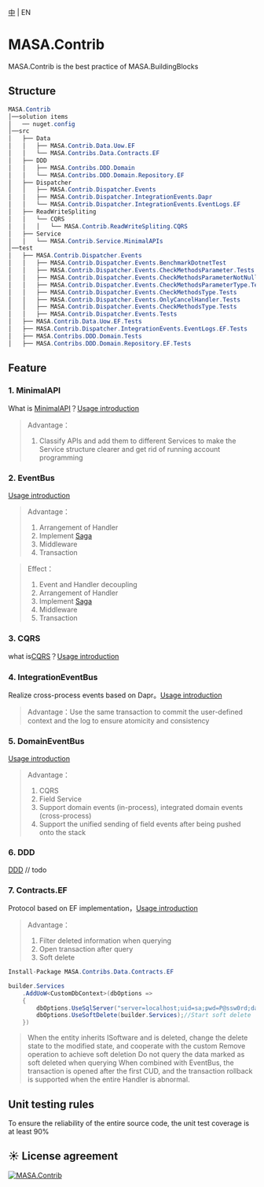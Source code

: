 [中](README.zh-CN.md) | EN

# MASA.Contrib

MASA.Contrib is the best practice of MASA.BuildingBlocks

## Structure

```c#
MASA.Contrib
│──solution items
│   ── nuget.config
│──src
│   ├── Data
│   │   ├── MASA.Contrib.Data.Uow.EF                                         Unit of work
│   │   └── MASA.Contribs.Data.Contracts.EF                                  Protocol EF version
│   ├── DDD
│   │   ├── MASA.Contribs.DDD.Domain                                         In-process and cross-process support
│   │   └── MASA.Contribs.DDD.Domain.Repository.EF
│   ├── Dispatcher
│   │   ├── MASA.Contrib.Dispatcher.Events									 In-process event
│   │   ├── MASA.Contrib.Dispatcher.IntegrationEvents.Dapr
│   │   └── MASA.Contrib.Dispatcher.IntegrationEvents.EventLogs.EF			 Cross-process event
│   ├── ReadWriteSpliting
│   │   └── CQRS
│   │   │   └── MASA.Contrib.ReadWriteSpliting.CQRS							 CQRS
│   ├── Service
│   │   └── MASA.Contrib.Service.MinimalAPIs								 Best practices for [MinimalAPI]
│──test
│   ├── MASA.Contrib.Dispatcher.Events
│   │   ├── MASA.Contrib.Dispatcher.Events.BenchmarkDotnetTest
│   │   ├── MASA.Contrib.Dispatcher.Events.CheckMethodsParameter.Tests
│   │   ├── MASA.Contrib.Dispatcher.Events.CheckMethodsParameterNotNull.Tests
│   │   ├── MASA.Contrib.Dispatcher.Events.CheckMethodsParameterType.Tests
│   │   ├── MASA.Contrib.Dispatcher.Events.CheckMethodsType.Tests
│   │   ├── MASA.Contrib.Dispatcher.Events.OnlyCancelHandler.Tests
│   │   ├── MASA.Contrib.Dispatcher.Events.CheckMethodsType.Tests
│   │   ├── MASA.Contrib.Dispatcher.Events.Tests
│   ├── MASA.Contrib.Data.Uow.EF.Tests
│   ├── MASA.Contrib.Dispatcher.IntegrationEvents.EventLogs.EF.Tests
│   ├── MASA.Contribs.DDD.Domain.Tests
│   ├── MASA.Contribs.DDD.Domain.Repository.EF.Tests
```

## Feature

### 1. MinimalAPI

What is [MinimalAPI](https://devblogs.microsoft.com/aspnet/asp-net-core-updates-in-net-6-preview-4/#introducing-minimal-apis)？[Usage introduction](http://gitlab-hz.lonsid.cn/MASA-Stack/Contribs/MASA.Contrib/-/tree/develop/src/Service/MASA.Contrib.Service.MinimalAPIs/README.md)

>  Advantage：
>
>  1.  Classify APIs and add them to different Services to make the Service structure clearer and get rid of running account programming

### 2. EventBus

[Usage introduction](http://gitlab-hz.lonsid.cn/MASA-Stack/Contribs/MASA.Contrib/-/tree/develop/src/Dispatcher/MASA.Contrib.Dispatcher.Events/README.md)

> Advantage：
>
> 1. Arrangement of Handler
> 2. Implement [Saga](https://docs.microsoft.com/zh-cn/azure/architecture/reference-architectures/saga/saga)
> 3. Middleware
> 4. Transaction

> Effect：
>
> 1. Event and Handler decoupling
> 2. Arrangement of Handler
> 3. Implement [Saga](https://docs.microsoft.com/zh-cn/azure/architecture/reference-architectures/saga/saga)
> 4. Middleware
> 5. Transaction

### 3. CQRS

what is[CQRS](https://docs.microsoft.com/en-us/azure/architecture/patterns/cqrs)？[Usage introduction](http://gitlab-hz.lonsid.cn/MASA-Stack/Contribs/MASA.Contrib/-/tree/develop/src/ReadWriteSpliting/CQRS/MASA.Contrib.ReadWriteSpliting.CQRS/README.md)

### 4. IntegrationEventBus

Realize cross-process events based on Dapr。[Usage introduction](http://gitlab-hz.lonsid.cn/MASA-Stack/Contribs/MASA.Contrib/-/tree/develop/src/Dispatcher/MASA.Contrib.Dispatcher.IntegrationEvents.Dapr/README.md)

> Advantage：Use the same transaction to commit the user-defined context and the log to ensure atomicity and consistency

### 5. DomainEventBus

[Usage introduction](http://gitlab-hz.lonsid.cn/MASA-Stack/Contribs/MASA.Contrib/-/tree/develop/src/DDD/MASA.Contribs.DDD.Domain/README.md)

> Advantage：
>
> 1. CQRS
> 2. Field Service
> 3. Support domain events (in-process), integrated domain events (cross-process)
> 4. Support the unified sending of field events after being pushed onto the stack

### 6. DDD

[DDD](https://www.likecs.com/default/index/show?id=93970) // todo


### 7. Contracts.EF

Protocol based on EF implementation，[Usage introduction](http://gitlab-hz.lonsid.cn/MASA-Stack/Contribs/MASA.Contrib/-/tree/develop/Data/MASA.Contribs.Data.Contracts.EF/README.md)

> Advantage：
>
> 1. Filter deleted information when querying
> 2. Open transaction after query
> 3. Soft delete

```C#
Install-Package MASA.Contribs.Data.Contracts.EF
```

```C#
builder.Services
    .AddUoW<CustomDbContext>(dbOptions =>
    {
        dbOptions.UseSqlServer("server=localhost;uid=sa;pwd=P@ssw0rd;database=identity");
        dbOptions.UseSoftDelete(builder.Services);//Start soft delete
    })
```

> When the entity inherits ISoftware and is deleted, change the delete state to the modified state, and cooperate with the custom Remove operation to achieve soft deletion
> Do not query the data marked as soft deleted when querying
> When combined with EventBus, the transaction is opened after the first CUD, and the transaction rollback is supported when the entire Handler is abnormal.

## Unit testing rules

To ensure the reliability of the entire source code, the unit test coverage is at least 90%

## ☀️ License agreement

[![MASA.Contrib](https://img.shields.io/badge/License-MIT-blue?style=flat-square)](http://gitlab-hz.lonsid.cn/MASA-Stack/Contribs/MASA.Contrib/-/tree/develop/LICENSE)
